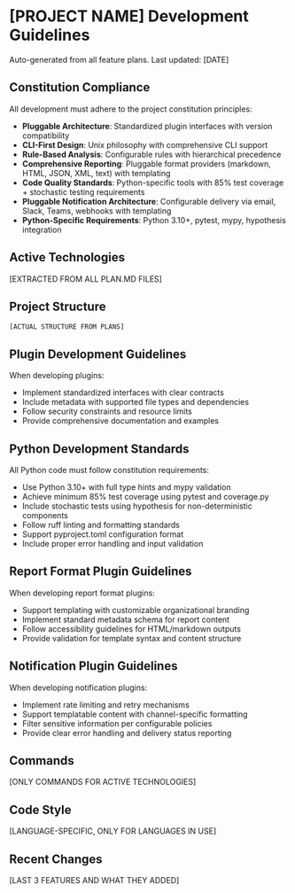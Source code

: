 # [PROJECT NAME] Development Guidelines

Auto-generated from all feature plans. Last updated: [DATE]

## Constitution Compliance

All development must adhere to the project constitution principles:
- **Pluggable Architecture**: Standardized plugin interfaces with version compatibility
- **CLI-First Design**: Unix philosophy with comprehensive CLI support  
- **Rule-Based Analysis**: Configurable rules with hierarchical precedence
- **Comprehensive Reporting**: Pluggable format providers (markdown, HTML, JSON, XML, text) with templating
- **Code Quality Standards**: Python-specific tools with 85% test coverage + stochastic testing requirements
- **Pluggable Notification Architecture**: Configurable delivery via email, Slack, Teams, webhooks with templating
- **Python-Specific Requirements**: Python 3.10+, pytest, mypy, hypothesis integration

## Active Technologies
[EXTRACTED FROM ALL PLAN.MD FILES]

## Project Structure
```
[ACTUAL STRUCTURE FROM PLANS]
```

## Plugin Development Guidelines

When developing plugins:
- Implement standardized interfaces with clear contracts
- Include metadata with supported file types and dependencies
- Follow security constraints and resource limits
- Provide comprehensive documentation and examples

## Python Development Standards

All Python code must follow constitution requirements:
- Use Python 3.10+ with full type hints and mypy validation
- Achieve minimum 85% test coverage using pytest and coverage.py
- Include stochastic tests using hypothesis for non-deterministic components
- Follow ruff linting and formatting standards
- Support pyproject.toml configuration format
- Include proper error handling and input validation

## Report Format Plugin Guidelines

When developing report format plugins:
- Support templating with customizable organizational branding
- Implement standard metadata schema for report content
- Follow accessibility guidelines for HTML/markdown outputs
- Provide validation for template syntax and content structure

## Notification Plugin Guidelines

When developing notification plugins:
- Implement rate limiting and retry mechanisms
- Support templatable content with channel-specific formatting
- Filter sensitive information per configurable policies
- Provide clear error handling and delivery status reporting

## Commands
[ONLY COMMANDS FOR ACTIVE TECHNOLOGIES]

## Code Style
[LANGUAGE-SPECIFIC, ONLY FOR LANGUAGES IN USE]

## Recent Changes
[LAST 3 FEATURES AND WHAT THEY ADDED]

<!-- MANUAL ADDITIONS START -->
<!-- MANUAL ADDITIONS END -->